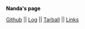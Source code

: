 <p style="color: black; font-weight: bold;">Nanda's page</p>

[Github](https://github.com/nandanathaniela/os232)  || [Log](https://nandanathaniela.github.io/os232/TXT/mylog.txt) || [Tarball](https://os.vlsm.org/Log/nandanathaniela.tar.bz2.txt) || [Links](LINKS/)
